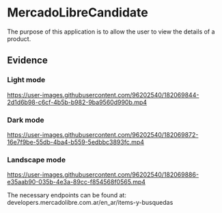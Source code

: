 # MercadoLibreCandidate

The purpose of this application is to allow the user to view the details of a product.

## Evidence 

### Light mode
https://user-images.githubusercontent.com/96202540/182069844-2d1d6b98-c6cf-4b5b-b982-9ba9560d990b.mp4

### Dark mode
https://user-images.githubusercontent.com/96202540/182069872-16e7f9be-55db-4ba4-b559-5edbbc3893fc.mp4

### Landscape mode
https://user-images.githubusercontent.com/96202540/182069886-e35aab90-035b-4e3a-89cc-f854568f0565.mp4

The necessary endpoints can be found at:
developers.mercadolibre.com.ar/en_ar/items-y-busquedas
